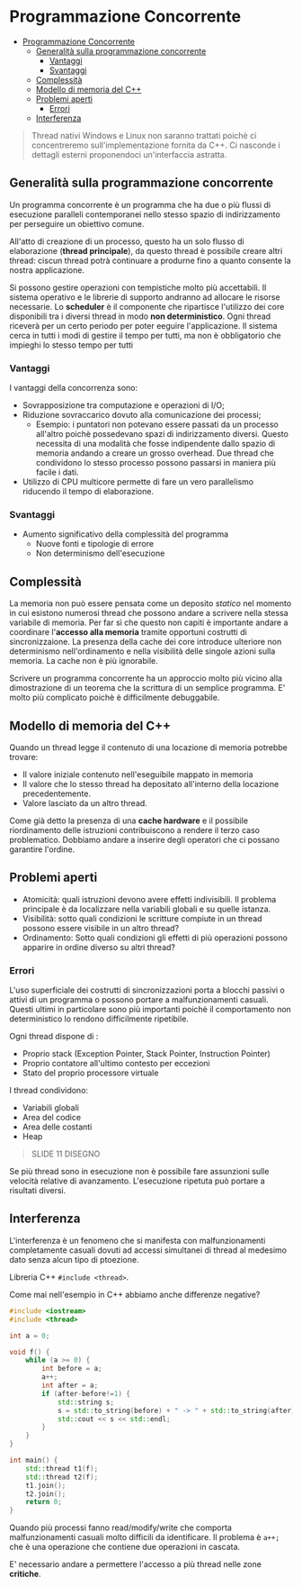 # Programmazione Concorrente

- [Programmazione Concorrente](#Programmazione-Concorrente)
  - [Generalità sulla programmazione concorrente](#Generalit%C3%A0-sulla-programmazione-concorrente)
    - [Vantaggi](#Vantaggi)
    - [Svantaggi](#Svantaggi)
  - [Complessità](#Complessit%C3%A0)
  - [Modello di memoria del C++](#Modello-di-memoria-del-C)
  - [Problemi aperti](#Problemi-aperti)
    - [Errori](#Errori)
  - [Interferenza](#Interferenza)

> Thread nativi Windows e Linux non saranno trattati poichè ci concentreremo sull'implementazione fornita da C++. Ci nasconde i dettagli esterni proponendoci un'interfaccia astratta.

## Generalità sulla programmazione concorrente

Un programma concorrente è un programma che ha due o più flussi di esecuzione paralleli contemporanei nello stesso spazio di indirizzamento per perseguire un obiettivo comune.

All'atto di creazione di un processo, questo ha un solo flusso di elaborazione (**thread principale**), da questo thread è possibile creare altri thread: ciscun thread potrà continuare a produrne fino a quanto consente la nostra applicazione.

Si possono gestire operazioni con tempistiche molto più accettabili. Il sistema operativo e le librerie di supporto andranno ad allocare le risorse necessarie. Lo **scheduler** è il componente che ripartisce l'utilizzo dei core disponibili tra i diversi thread in modo **non deterministico**. Ogni thread riceverà per un certo periodo per poter eeguire l'applicazione. Il sistema cerca in tutti i modi di gestire il tempo per tutti, ma non è obbligatorio che impieghi lo stesso tempo per tutti

### Vantaggi

I vantaggi della concorrenza sono:

- Sovrapposizione tra computazione e operazioni di I/O;
- Riduzione sovraccarico dovuto alla comunicazione dei processi;
  - Esempio: i puntatori non potevano essere passati da un processo all'altro poichè possedevano spazi di indirizzamento diversi. Questo necessita di una modalità che fosse indipendente dallo spazio di memoria andando a creare un grosso overhead. Due thread che condividono lo stesso processo possono passarsi in maniera più facile i dati.
- Utilizzo di CPU multicore permette di fare un vero parallelismo riducendo il tempo di elaborazione.

### Svantaggi

- Aumento significativo della complessità del programma
  - Nuove fonti e tipologie di errore
  - Non determinismo dell'esecuzione

## Complessità

La memoria non può essere pensata come un deposito *statico* nel momento in cui esistono numerosi thread che possono andare a scrivere nella stessa variabile di memoria.
Per far sì che questo non capiti è importante andare a coordinare l'**accesso alla memoria** tramite opportuni costrutti di sincronizzaione. La presenza della cache dei core introduce ulteriore non determinismo nell'ordinamento e nella visibilità delle singole azioni sulla memoria. La cache non è più ignorabile.

Scrivere un programma concorrente ha un approccio molto più vicino alla dimostrazione di un teorema che la scrittura di un semplice programma. E' molto più complicato poichè è difficilmente debuggabile.

## Modello di memoria del C++

Quando un thread legge il contenuto di una locazione di memoria potrebbe trovare:

- Il valore iniziale contenuto nell'eseguibile mappato in memoria
- Il valore che lo stesso thread ha depositato all'interno della locazione precedentemente.
- Valore lasciato da un altro thread.

Come già detto la presenza di una **cache hardware** e il possibile riordinamento delle istruzioni contribuiscono a rendere il terzo caso problematico. Dobbiamo andare a inserire degli operatori che ci possano garantire l'ordine.

## Problemi aperti

- Atomicità: quali istruzioni devono avere effetti indivisibili. Il problema principale è da localizzare nella variabili globali e su quelle istanza.
- Visibilità: sotto quali condizioni le scritture compiute in un thread possono essere visibile in un altro thread?
- Ordinamento: Sotto quali condizioni gli effetti di più operazioni possono apparire in ordine diverso su altri thread?

### Errori

L'uso superficiale dei costrutti di sincronizzazioni porta a blocchi passivi o attivi di un programma o possono portare a malfunzionamenti casuali. Questi ultimi in particolare sono più importanti poichè il comportamento non deterministico lo rendono difficilmente ripetibile.

Ogni thread dispone di :

- Proprio stack (Exception Pointer, Stack Pointer, Instruction Pointer)
- Proprio contatore all'ultimo contesto per eccezioni
- Stato del proprio processore virtuale

I thread condividono:

- Variabili globali
- Area del codice
- Area delle costanti
- Heap

> SLIDE 11 DISEGNO

Se più thread sono in esecuzione non è possibile fare assunzioni sulle velocità relative di avanzamento. L'esecuzione ripetuta può portare a risultati diversi.

## Interferenza

L'interferenza è un fenomeno che si manifesta con malfunzionamenti completamente casuali dovuti ad accessi simultanei di thread al medesimo dato senza alcun tipo di ptoezione.

Libreria C++ `#include <thread>`.

Come mai nell'esempio in C++ abbiamo anche differenze negative?

```c++
#include <iostream>
#include <thread>

int a = 0;

void f() {
    while (a >= 0) {
        int before = a;
        a++;
        int after = a;
        if (after-before!=1) {
            std::string s;
            s = std::to_string(before) + " -> " + std::to_string(after) + "(" + std::to_string(after-before) + ")";
            std::cout << s << std::endl;
        }
    }
}

int main() {
    std::thread t1(f);
    std::thread t2(f);
    t1.join();
    t2.join();
    return 0;
}
```
Quando più processi fanno read/modify/write che comporta malfunzionamenti casuali molto difficili da identificare. Il problema è `a++;` che è una operazione che contiene due operazioni in cascata.

E' necessario andare a permettere l'accesso a più thread nelle zone **critiche**.
